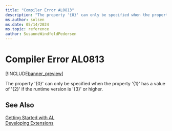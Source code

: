 ```yaml
---
title: "Compiler Error AL0813"
description: "The property '{0}' can only be specified when the property '{1}' has a value of '{2}' if the runtime version is '{3}' or higher."
ms.author: solsen
ms.date: 05/14/2024
ms.topic: reference
author: SusanneWindfeldPedersen
---
```

[//]: # (START>DO_NOT_EDIT)
[//]: # (IMPORTANT:Do not edit any of the content between here and the END>DO_NOT_EDIT.)
[//]: # (Any modifications should be made in the .xml files in the ModernDev repo.)
# Compiler Error AL0813

[!INCLUDE[banner_preview](../includes/banner_preview.md)]

The property '{0}' can only be specified when the property '{1}' has a value of '{2}' if the runtime version is '{3}' or higher.


[//]: # (IMPORTANT: END>DO_NOT_EDIT)
## See Also  
[Getting Started with AL](../devenv-get-started.md)  
[Developing Extensions](../devenv-dev-overview.md)  